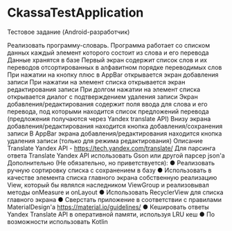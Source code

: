 # CkassaTestApplication

Тестовое задание (Android-разработчик)

Реализовать программу-словарь.
Программа работает со списком данных каждый элемент которого состоит из слова
и его перевода
Данные хранятся в базе
Первый экран содержит список слов и их переводов отсортированных в алфавитном
порядке переводимых слов
При нажатии на кнопку плюс в AppBar открывается экран добавления записи
При нажатии на элемент списка открывается экран редактирования записи
При долгом нажатии на элемент списка открывается диалог с подтверждением
удаления записи
Экран добавления/редактирования содержит поля ввода для слова и его перевода,
под которыми находится список предложений перевода (предложения получаются
через Yandex translate API)
Внизу экрана добавления/редактирования находится кнопка добавления/сохранения
записи
В AppBar экрана добавления/редактирования находится кнопка удаления записи
(только для режима редактирования)
Описание Translate Yandex API - https://tech.yandex.com/translate/
Для парсинга ответа Translate Yandex API использовать Gson или другой парсер json&#39;а
Дополнительно (Не обязательно, но приветствуется):
● Реализовать ручную сортировку списка с сохранением в базу
● Использовать в качестве элемента списка главного экрана собственную
реализацию View, который бы являлся наследником ViewGroup и
реализовывал методы onMeasure и onLayout
● Использовать RecyclerView для списка главного экрана
● Сверстать приложение в соответствии с правилами MaterialDesign&#39;а
https://material.io/guidelines/
● Кешировать ответы Yandex Translate API в оперативной памяти, используя LRU
кеш
● По возможности использовать Kotlin
